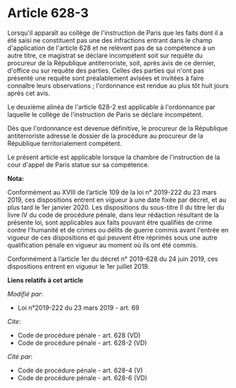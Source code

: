 # Article 628-3

Lorsqu'il apparaît au collège de l'instruction de Paris que les faits dont il a été saisi ne constituent pas une des
infractions entrant dans le champ d'application de l'article 628 et ne relèvent pas de sa compétence à un autre titre, ce
magistrat se déclare incompétent soit sur requête du procureur de la République antiterroriste, soit, après avis de ce
dernier, d'office ou sur requête des parties. Celles des parties qui n'ont pas présenté une requête sont préalablement
avisées et invitées à faire connaître leurs observations ; l'ordonnance est rendue au plus tôt huit jours après cet avis.

Le deuxième alinéa de l'article 628-2 est applicable à l'ordonnance par laquelle le collège de l'instruction de Paris se
déclare incompétent.

Dès que l'ordonnance est devenue définitive, le procureur de la République antiterroriste adresse le dossier de la procédure
au procureur de la République territorialement compétent.

Le présent article est applicable lorsque la chambre de l'instruction de la cour d'appel de Paris statue sur sa compétence.

**Nota:**

Conformément au XVIII de l’article 109 de la loi n° 2019-222 du 23 mars 2019, ces dispositions entrent en vigueur à une date
fixée par décret, et au plus tard le 1er janvier 2020. Les dispositions du sous-titre II du titre Ier du livre IV du code de
procédure pénale, dans leur rédaction résultant de la présente loi, sont applicables aux faits pouvant être qualifiés de
crime contre l'humanité et de crimes ou délits de guerre commis avant l'entrée en vigueur de ces dispositions et qui peuvent
être réprimés sous une autre qualification pénale en vigueur au moment où ils ont été commis.

Conformément à l’article 1er du décret n° 2019-628 du 24 juin 2019, ces dispositions entrent en vigueur le 1er juillet 2019.

**Liens relatifs à cet article**

_Modifié par_:

  - Loi n°2019-222 du 23 mars 2019 - art. 69

_Cite_:

  - Code de procédure pénale - art. 628 (VD)
  - Code de procédure pénale - art. 628-2 (VD)

_Cité par_:

  - Code de procédure pénale - art. 628-4 (V)
  - Code de procédure pénale - art. 628-6 (VD)
